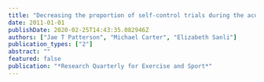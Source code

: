 ```yaml
---
title: "Decreasing the proportion of self-control trials during the acquisition period does not compromise the learning advantages in a self-controlled context"
date: 2011-01-01
publishDate: 2020-02-25T14:43:35.082946Z
authors: ["Jae T Patterson", "Michael Carter", "Elizabeth Sanli"]
publication_types: ["2"]
abstract: ""
featured: false
publication: "*Research Quarterly for Exercise and Sport*"
---
```


